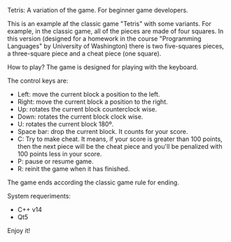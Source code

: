 Tetris: A variation of the game. For beginner game developers.

This is an example af the classic game "Tetris" with some variants.
For example, in the classic game, all of the pieces are made of four squares.
In this version (designed for a homework in the course "Programming Languages"
by University of Washington) there is two five-squares pieces,
a three-square piece and a cheat piece (one square).

How to play? The game is designed for playing with the keyboard.

The control keys are:

- Left: move the current block a position to the left.
- Right: move the current block a position to the right.
- Up: rotates the current block counterclock wise.
- Down: rotates the current block clock wise.
- U: rotates the current block 180º.
- Space bar: drop the current block. It counts for your score.
- C: Try to make cheat. It means, if your score is greater than 100 points,
  then the next piece will be the cheat piece and you'll be penalized with 100
  points less in your score.
- P: pause or resume game.
- R: reinit the game when it has finished.

The game ends according the classic game rule for ending.

System requeriments:
- C++ v14
- Qt5

Enjoy it!
